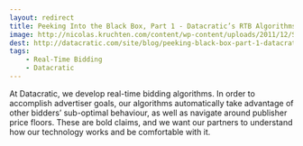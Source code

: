 ```yaml
---
layout: redirect
title: Peeking Into the Black Box, Part 1 - Datacratic’s RTB Algorithms
image: http://nicolas.kruchten.com/content/wp-content/uploads/2011/12/Surplus.png
dest: http://datacratic.com/site/blog/peeking-black-box-part-1-datacratic%E2%80%99s-rtb-algorithms
tags:
    - Real-Time Bidding
    - Datacratic
---
```


At Datacratic, we develop real-time bidding algorithms. In order to accomplish advertiser goals, our algorithms automatically take advantage of other bidders’ sub-optimal behaviour, as well as navigate around publisher price floors. These are bold claims, and we want our partners to understand how our technology works and be comfortable with it.